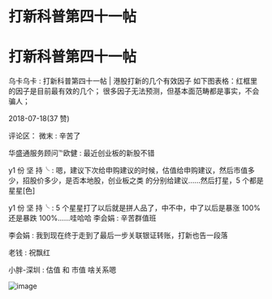 # 打新科普第四十一帖

# 打新科普第四十一帖

乌卡乌卡 : 打新科普第四十一帖 | 港股打新的几个有效因子 如下图表格：红框里的因子是目前最有效的几个； 很多因子无法预测，但基本面范畴都是事实，不会骗人；

2018-07-18(37 赞)

评论区： 微末 : 辛苦了

华盛通服务顾问℡欧健 : 最近创业板的新股不错

y1 份 坚 持╰ : 嗯，建议下次给申购建议的时候，估值给申购建议，然后市值多少，招股价多少，是否本地股，创业板之类 的分别给建议……然后打星，5 个都是星星[色]

y1 份 坚 持╰ : 5 个星星打了以后就是拼人品了，中不中，中了以后是暴涨 100%还是暴跌 100%……哇哈哈 李会娟 : 辛苦群值班

李会娟 : 我到现在终于走到了最后一步关联银证转账，打新也告一段落

老钱 : 祝飘红

小胖-深圳 : 估值 和 市值 啥关系嗯

![image](img/Image_554.png)